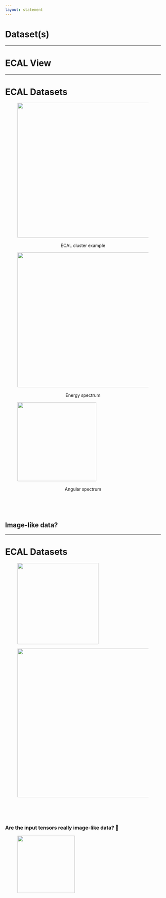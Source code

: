 ```yaml
---
layout: statement
---
```


# Dataset(s)


---

# ECAL View

<div class="relative bottom-20px">
<Vue3DLoader />
</div>

---

# ECAL Datasets

<div class="grid grid-cols-[2fr_2fr_2fr] gap-10">
  <div>
    <figure>
        <img src="/cluster.svg" style="width: 435px !important;">
        <center>
        <figcaption style="font-size: 14px"><br>ECAL cluster example
        </figcaption>
        </center>
    </figure>
  </div>
    <div>
    <figure>
        <img src="/energy_spectrum.svg" style="width: 435px !important;">
        <center>
        <figcaption style="font-size: 14px"><br>Energy spectrum
        </figcaption>
        </center>
    </figure>
  </div>
    <div>
    <figure>
        <img src="/angular_spectrum.svg" style="width: 255px !important;">
        <center>
        <figcaption style="font-size: 14px"><br>Angular spectrum
        </figcaption>
        </center>
    </figure>
  </div>
</div>
<br>
<br>
<br>

## Image-like data?

---

# ECAL Datasets

<div class="grid grid-cols-[2fr_4fr] gap-10">
  <div>
    <figure>
        <img src="/cluster.svg" style="width: 262px !important;">
    </figure>
  </div>
    <div>
    <figure>
        <img src="/Feature_values_Datasets_A_B.svg" style="width: 480px !important;">
    </figure>
  </div>
</div>
<br>

<div class="grid grid-cols-[5fr_2fr] gap-10">
  <div v-click at="1">
<br>
<br>

### Are the input tensors really image-like data? 🤔
  </div>
    <div v-click at="2">
    <figure>
        <img src="/Feature_values_CIFAR-10.svg" style="width: 185px !important;">
    </figure>
  </div>
</div>

